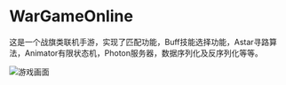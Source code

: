 # WarGameOnline

这是一个战旗类联机手游，实现了匹配功能，Buff技能选择功能，Astar寻路算法，Animator有限状态机，Photon服务器，数据序列化及反序列化等等。

![游戏画面](https://img.picgo.net/2024/06/30/232b04a2f45ef1ac95f.jpg)
